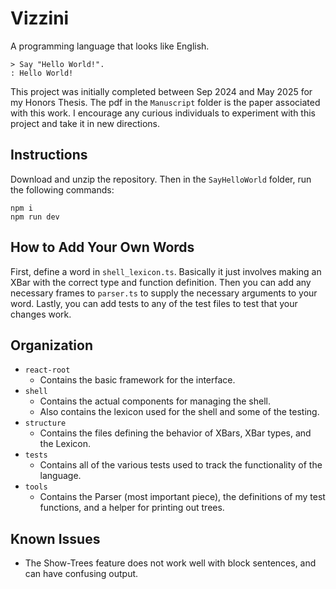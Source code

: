 # Vizzini

A programming language that looks like English.

```
> Say "Hello World!".
: Hello World!
```

This project was initially completed between Sep 2024 and May 2025 for my Honors Thesis. The pdf in the `Manuscript` folder is the paper associated with this work. I encourage any curious individuals to experiment with this project and take it in new directions.

## Instructions

Download and unzip the repository. Then in the `SayHelloWorld` folder, run the following commands:

```
npm i
npm run dev
```

## How to Add Your Own Words

First, define a word in `shell_lexicon.ts`. Basically it just involves making an XBar with the correct type and function definition. Then you can add any necessary frames to `parser.ts` to supply the necessary arguments to your word. Lastly, you can add tests to any of the test files to test that your changes work.

## Organization

- `react-root`
  - Contains the basic framework for the interface.
- `shell`
  - Contains the actual components for managing the shell.
  - Also contains the lexicon used for the shell and some of the testing.
- `structure`
  - Contains the files defining the behavior of XBars, XBar types, and the Lexicon.
- `tests`
  - Contains all of the various tests used to track the functionality of the language.
- `tools`
  - Contains the Parser (most important piece), the definitions of my test functions, and a helper for printing out trees.

## Known Issues

- The Show-Trees feature does not work well with block sentences, and can have confusing output.
